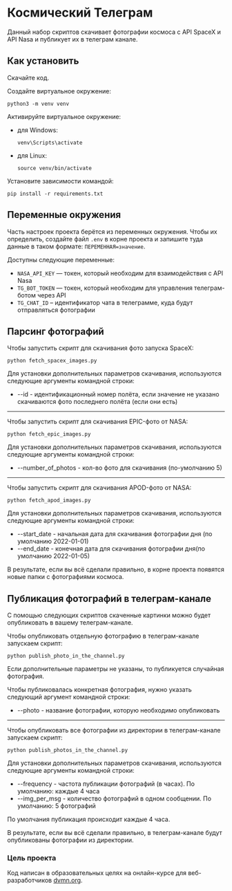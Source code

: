 # Космический Телеграм

Данный набор скриптов скачивает фотографии космоса с API SpaceX и API Nasa и публикует 
их в телеграм канале.

## Как установить

Скачайте код.

Создайте виртуальное окружение:

```
python3 -m venv venv
```

Активируйте виртуальное окружение:

- для Windows:
    ```
    venv\Scripts\activate 
    ```
- для Linux:
    ```
    source venv/bin/activate 
    ```

Установите зависимости командой:

```
pip install -r requirements.txt
```

## Переменные окружения

Часть настроек проекта берётся из переменных окружения. Чтобы их определить,
создайте файл `.env` в корне проекта и запишите туда данные в таком
формате: `ПЕРЕМЕННАЯ=значение`.

Доступны следующие переменные:

- `NASA_API_KEY` — токен, который необходим для взаимодействия с API Nasa 
- `TG_BOT_TOKEN` — токен, который необходим для управления телеграм-ботом через API
- `TG_CHAT_ID` – идентификатор чата в телеграмме, куда будут отправляться фотографии

## Парсинг фотографий

Чтобы запустить скрипт для скачивания фото запуска SpaceX:
```
python fetch_spacex_images.py
```
Для установки дополнительных параметров скачивания, используются следующие 
аргументы командной строки:
- --id - идентификационный номер полёта, если значение не указано скачиваются 
фото последнего полёта (если они есть) 
___

Чтобы запустить скрипт для скачивания EPIC-фото от NASA:
```
python fetch_epic_images.py
```
Для установки дополнительных параметров скачивания, используются следующие 
аргументы командной строки:
- --number_of_photos - кол-во фото для скачивания (по-умолчанию 5)
___

Чтобы запустить скрипт для скачивания APOD-фото от NASA:
```
python fetch_apod_images.py
```
Для установки дополнительных параметров скачивания, используются следующие 
аргументы командной строки:
- --start_date - начальная дата для скачивания фотографии дня (по умолчанию 2022-01-01)
- --end_date - конечная дата для скачивания фотографии дня(по умолчанию 2022-01-05)

В результате, если вы всё сделали правильно, в корне проекта появятся новые
папки с фотографиями космоса. 

## Публикация фотографий в телеграм-канале
С помощью следующих скриптов скаченные картинки можно будет опубликовать
в вашему телеграм-канале.

Чтобы опубликовать отдельную фотографию в телеграм-канале запускаем скрипт:
```
python publish_photo_in_the_channel.py
```
Если дополнительные параметры не указаны, то публикуется случайная фотография.

Чтобы публиковалась конкретная фотография, нужно указать следующий аргумент 
командной строки:
- --photo - название фотографии, которую необходимо опубликовать
___
Чтобы опубликовать все фотографии из директории в телеграм-канале запускаем 
скрипт:
```
python publish_photos_in_the_channel.py
```
Для установки дополнительных параметров скачивания, используются следующие 
аргументы командной строки:
- --frequency - частота публикации фотографий (в часах). По умолчанию: каждые 4 часа
- --img_per_msg - количество фотографий в одном сообщении. По умолчанию: 5 фотографий

По умолчания публикация происходит каждые 4 часа. 

В результате, если вы всё сделали правильно, в телеграм-канале будут опубликованы
фотографии из директории.

### Цель проекта

Код написан в образовательных целях на онлайн-курсе для
веб-разработчиков [dvmn.org](https://dvmn.org/).